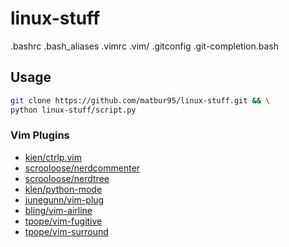 # linux-stuff

.bashrc
.bash_aliases
.vimrc
.vim/
.gitconfig
.git-completion.bash

## Usage
```sh
git clone https://github.com/matbur95/linux-stuff.git && \
python linux-stuff/script.py
```

### Vim Plugins

- [kien/ctrlp.vim](https://github.com/kien/ctrlp.vim/blob/master/readme.md)
- [scrooloose/nerdcommenter](https://github.com/scrooloose/nerdcommenter/blob/master/README.md)
- [scrooloose/nerdtree](https://github.com/scrooloose/nerdtree/blob/master/README.markdown)
- [klen/python-mode](https://github.com/klen/python-mode/blob/develop/README.rst)
- [junegunn/vim-plug](https://github.com/junegunn/vim-plug/blob/master/README.md)
- [bling/vim-airline](https://github.com/bling/vim-airline/blob/master/README.md)
- [tpope/vim-fugitive](https://github.com/tpope/vim-fugitive/blob/master/README.markdown)
- [tpope/vim-surround](https://github.com/tpope/vim-surround/blob/master/README.markdown)
